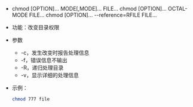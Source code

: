 - chmod [OPTION]... MODE[,MODE]... FILE...
chmod [OPTION]... OCTAL-MODE FILE...
  chmod [OPTION]... --reference=RFILE FILE...

- 功能：改变目录权限

- 参数

  - -c，发生改变时报告处理信息
  - -f，错误信息不输出
  - -R，递归处理目录
  - -v，显示详细的处理信息

- 示例：

  ```bash
  chmod 777 file
  ```
